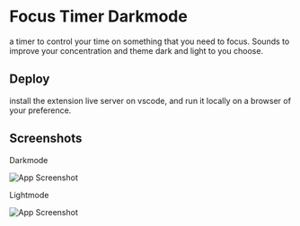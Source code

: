 # Focus Timer Darkmode

a timer to control your time on something that you need to focus. Sounds to improve your concentration and theme dark and light to you choose.


## Deploy

install the extension live server on vscode, and run it locally on a browser of your preference.


## Screenshots

Darkmode

![App Screenshot](https://i.imgur.com/yaib1hD.png)

Lightmode

![App Screenshot](https://i.imgur.com/LWIP9LK.png)

